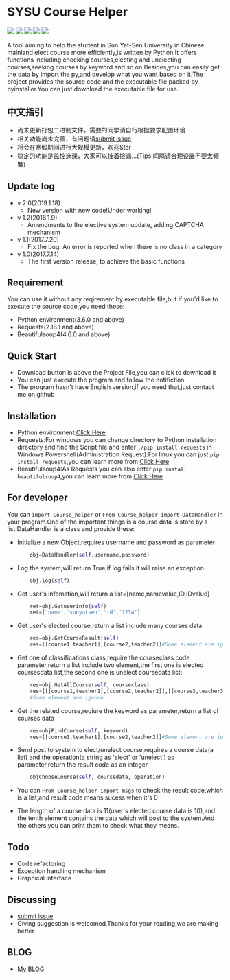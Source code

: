 
# SYSU Course Helper

![][1] ![][2] ![][3] ![][4] ![][5]

A tool aiming to help the student in Sun Yat-Sen University in Chinese mainland elect course more efficiently,is written by Python.It offers functions including checking courses,electing and unelecting courses,seeking courses by keyword and so on.Besides,you can easily get the data by import the py,and develop what you want based on it.The project provides the source code and the executable file packed by pyinstaller.You can just download the executable file for use.

## 中文指引

- 尚未更新打包二进制文件，需要的同学请自行根据要求配置环境
- 相关功能尚未完善，有问题请[submit issue][9]
- 将会在寒假期间进行大规模更新，欢迎Star
- 稳定的功能是监控选课，大家可以挂着捡漏...(Tips:间隔请合理设置不要太频繁)

## Update log

- v 2.0(2019.1.18)
  - New version with new code!Under working!
- v 1.2(2018.1.9)
  - Amendments to the elective system update, adding CAPTCHA mechanism
- v 1.1(2017.7.20)
  - Fix the bug: An error is reported when there is no class in a category
- v 1.0(2017.7.14)
  - The first version release, to achieve the basic functions

## Requirement

You can use it without any reqirement by executable file,but if you'd like to execute the source code,you need these:

- Python environment(3.6.0 and above)
- Requests(2.18.1 and above)
- Beautifulsoup4(4.6.0 and above)

## Quick Start

- Download button is above the Project File,you can click to download it
- You can just execute the program and follow the notifiction
- The program hasn't have English version,if you need that,just contact me on github

## Installation

- Python environment:[Click Here][6]
- Requests:For windows you can change directory to Python installation directory and find the Script file and enter `./pip install requests` in Windows Powershell(Administration Request).For linux you can just `pip install requests`,you can learn more from [Click Here][7]
- Beautifulsoup4:As Requests you can also enter `pip install beautifulsoup4`,you can learn more from [Click Here][8]

## For developer

You can `import Course_helper` or `From Course_helper import DataHandler` in your program.One of the important things is a course data is store by a list.DataHandler is a class and provide these:

- Initialize a new Object,requires username and password as parameter

    ```python
        obj=DataHandler(self,username,password)
    ```

- Log the system,will return True,if log fails it will raise an exception

    ```python
        obj.log(self)
    ```

- Get user's infomation,will return a list=[name,namevalue,ID,IDvalue]

    ```python
        ret=obj.Getuserinfo(self)
        ret=['name','sunyatsen','id','1234']
    ```

- Get user's elected course,return a list include many courses data:

    ```python
        res=obj.GetCourseResult(self)
        res=[[course1,teacher1],[course2,teacher2]]#Some element are ignore
    ```

- Get one of classifications class,require the courseclass code parameter,return a list include two element,the first one is elected coursesdata list,the second one is unelect coursedata list:

    ```python
        res=obj.GetAllCourse(self, courseclass)
        res=[[[course1,teacher1],[course2,teacher2]],[[course3,teacher3],[course4,teacher4]]]
        #Some element are ignore
    ```

- Get the related course,reqiure the keyword as parameter,return a list of courses data
    ```python
        res=objFindCourse(self, keyword)
        res=[[course1,teacher1],[course2,teacher2]]#Some element are ignore
    ```

- Send post to system to elect/unelect course,requires a course data(a list) and the operation(a string as 'elect' or 'unelect') as parameter,return the result code as an integer

    ```python
        objChooseCourse(self, coursedata, operation)
    ```

- You can `From Course_helper import msgs` to check the result code,which is a list,and result code means sucess when it's 0

- The length of a course data is 11(user's elected course data is 10),and the tenth element contains the data which will post to the system.And the others you can print them to check what they means.

## Todo

- Code refactoring
- Exception handling mechanism
- Graphical interface

## Discussing

- [submit issue][9]
- Giving suggestion is welcomed,Thanks for your reading,we are making better

## BLOG

- [My BLOG][10]


[1]: https://img.shields.io/badge/build-passing-brightgreen.svg
[2]: https://img.shields.io/badge/python-3.6.0-blue.svg
[3]: https://img.shields.io/badge/requests-2.18.1-green.svg
[4]: https://img.shields.io/badge/Beautifulsoup-4.6.0-orange.svg
[5]: https://img.shields.io/badge/release-1.0-red.svg
[6]: https://www.python.org/downloads/
[7]: http://www.python-requests.org/en/master/
[8]: https://www.crummy.com/software/BeautifulSoup/
[9]: https://github.com/xiejiangzhao/SYSU_course_helper/issues/new
[10]: http://www.xiejiangzhao.top/